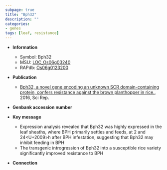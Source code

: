 ```yaml
---
subpage: true
title: "Bph32"
description: ""
categories:
- genes
tags: [leaf, resistance]
---
```


* **Information**  
    + Symbol: Bph32  
    + MSU: [LOC_Os06g03240](http://rice.plantbiology.msu.edu/cgi-bin/ORF_infopage.cgi?orf=LOC_Os06g03240)  
    + RAPdb: [Os06g0123200](http://rapdb.dna.affrc.go.jp/viewer/gbrowse_details/irgsp1?name=Os06g0123200)  

* **Publication**  
    + [Bph32, a novel gene encoding an unknown SCR domain-containing protein, confers resistance against the brown planthopper in rice.](http://www.ncbi.nlm.nih.gov/pubmed?term=Bph32,+a+novel+gene+encoding+an+unknown+SCR+domain-containing+protein,+confers+resistance+against+the+brown+planthopper+in+rice.%5BTitle%5D), 2016, Sci Rep.

* **Genbank accession number**  

* **Key message**  
    + Expression analysis revealed that Bph32 was highly expressed in the leaf sheaths, where BPH primarily settles and feeds, at 2 and 24<U+2009>h after BPH infestation, suggesting that Bph32 may inhibit feeding in BPH
    + The transgenic introgression of Bph32 into a susceptible rice variety significantly improved resistance to BPH

* **Connection**  



